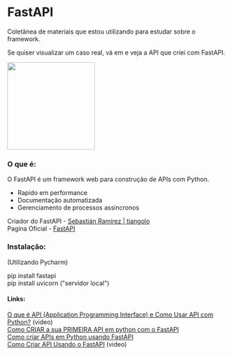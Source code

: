 # FastAPI
Coletânea de materiais que estou utilizando para estudar sobre o framework.

Se quiser visualizar um caso real, vá em    e veja a API que criei com FastAPI.

<img src="https://fastapi.tiangolo.com/img/logo-margin/logo-teal.png" width=200px>

### O que é:

O FastAPI é um framework web para construção de APIs com Python. 

- Rapido em performance 
- Documentação automatizada
- Gerenciamento de processos assincronos

Criador do FastAPI - <a href="https://github.com/tiangolo">Sebastián Ramírez | tiangolo</a><br>
Pagina Oficial - <a href="https://fastapi.tiangolo.com/pt/"> FastAPI </a>

### Instalação:

(Utilizando Pycharm)

pip install fastapi <br>
pip install uvicorn  ("servidor local")

#### Links:

<a href="https://www.youtube.com/watch?v=eel1OVIdfUw&t=0s">O que é API (Application Programming Interface) e Como Usar API com Python?</a> (video) <br>
<a href="https://medium.com/data-hackers/como-criar-a-sua-primeira-api-em-python-com-o-fastapi-50b1d7f5bb6d">Como CRIAR a sua PRIMEIRA API em python com o FastAPI</a><br>
<a href="https://www.alura.com.br/artigos/como-criar-apis-python-usando-fastapi">Como criar APIs em Python usando FastAPI</a><br>
<a href="https://www.youtube.com/watch?v=R26iojTwUv8">Como Criar API Usando o FastAPI</a> (video)<br>
<a href=""></a>

